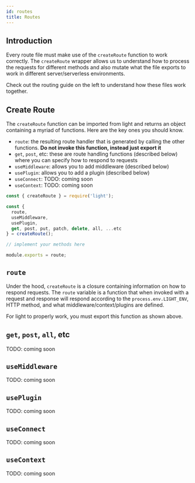 ```yaml
---
id: routes
title: Routes
---
```


## Introduction

Every route file must make use of the `createRoute` function to work correctly. The `createRoute` wrapper allows us to understand how to process the requests for different methods and also mutate what the file exports to work in different server/serverless environments.

Check out the routing guide on the left to understand how these files work together.

## Create Route

The `createRoute` function can be imported from light and returns an object containing a myriad of functions. Here are the key ones you should know.

- `route`: the resulting route handler that is generated by calling the other functions. **Do not invoke this function, instead just export it**
- `get`, `post`, etc: these are route handling functions (described below) where you can specify how to respond to requests
- `useMiddleware`: allows you to add middleware (described below)
- `usePlugin`: allows you to add a plugin (described below)
- `useConnect`: TODO: coming soon
- `useContext`: TODO: coming soon


```js
const { createRoute } = require('light');

const {
  route,
  useMiddleware,
  usePlugin,
  get, post, put, patch, delete, all, ...etc
} = createRoute();

// implement your methods here

module.exports = route;
```

## `route`

Under the hood, `createRoute` is a closure containing information on how to respond requests. The `route` variable is a function that when invoked with a request and response will respond according to the `process.env.LIGHT_ENV`, HTTP method, and what middleware/context/plugins are defined.

For light to properly work, you must export this function as shown above.

## `get`, `post`, `all`, etc

TODO: coming soon

## `useMiddleware`

TODO: coming soon

## `usePlugin`

TODO: coming soon

## `useConnect`

TODO: coming soon

## `useContext`

TODO: coming soon
